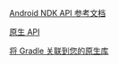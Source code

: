 
[Android NDK API 参考文档](https://developer.android.com/ndk/reference)

[原生 API](https://developer.android.com/ndk/guides/stable_apis#a3)

[将 Gradle 关联到您的原生库](https://developer.android.com/studio/projects/gradle-external-native-builds#configure-gradle)



